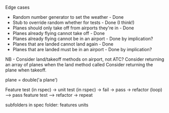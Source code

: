 
Edge cases
- Random number generator to set the weather - Done
- Stub to override random whether for tests - Done (I think!)
- Planes should only take off from airports they're in - Done
- Planes already flying cannot take off - Done
- Planes already flying cannot be in an airport - Done by implication?
- Planes that are landed cannot land again - Done
- Planes that are landed must be in an airport - Done by implication?



NB - Consider land/takeoff methods on airport, not ATC?
Consider returning an array of planes when the land method called
Consider returning the plane when takeoff. 


plane = double('a plane')

Feature test (in rspec) -> unit test (in rspec) -> fail -> pass -> refactor (loop) --> pass feature test --> refactor -> repeat

subfolders in spec folder:
features
units 
